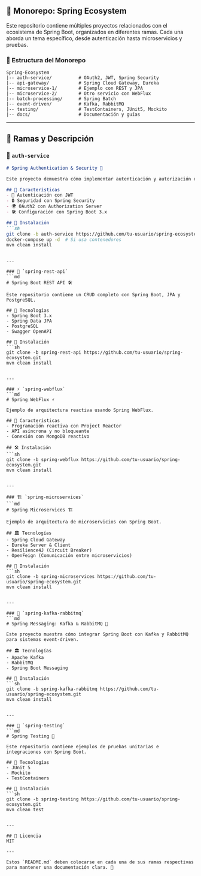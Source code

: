 ## 📌 Monorepo: Spring Ecosystem

Este repositorio contiene múltiples proyectos relacionados con el ecosistema de Spring Boot, organizados en diferentes ramas. Cada una aborda un tema específico, desde autenticación hasta microservicios y pruebas.

### 📂 Estructura del Monorepo
```
Spring-Ecosystem
|-- auth-service/          # OAuth2, JWT, Spring Security
|-- api-gateway/           # Spring Cloud Gateway, Eureka
|-- microservice-1/        # Ejemplo con REST y JPA
|-- microservice-2/        # Otro servicio con WebFlux
|-- batch-processing/      # Spring Batch
|-- event-driven/          # Kafka, RabbitMQ
|-- testing/               # TestContainers, JUnit5, Mockito
|-- docs/                  # Documentación y guías
```

---

## 📂 Ramas y Descripción

### 🔐 `auth-service`
```md
# Spring Authentication & Security 🔐

Este proyecto demuestra cómo implementar autenticación y autorización en aplicaciones Spring Boot. Incluye JWT, OAuth2 y Spring Security.

## 📌 Características
- 🔑 Autenticación con JWT
- 🔒 Seguridad con Spring Security
- 🌍 OAuth2 con Authorization Server
- 🛠 Configuración con Spring Boot 3.x

## 🚀 Instalación
```sh
git clone -b auth-service https://github.com/tu-usuario/spring-ecosystem.git
docker-compose up -d  # Si usa contenedores
mvn clean install
```
```

---

### 📂 `spring-rest-api`
```md
# Spring Boot REST API 🛠️

Este repositorio contiene un CRUD completo con Spring Boot, JPA y PostgreSQL.

## 📌 Tecnologías
- Spring Boot 3.x
- Spring Data JPA
- PostgreSQL
- Swagger OpenAPI

## 🚀 Instalación
```sh
git clone -b spring-rest-api https://github.com/tu-usuario/spring-ecosystem.git
mvn clean install
```
```

---

### ⚡ `spring-webflux`
```md
# Spring WebFlux ⚡

Ejemplo de arquitectura reactiva usando Spring WebFlux.

## 🚀 Características
- Programación reactiva con Project Reactor
- API asíncrona y no bloqueante
- Conexión con MongoDB reactivo

## 🛠 Instalación
```sh
git clone -b spring-webflux https://github.com/tu-usuario/spring-ecosystem.git
mvn clean install
```
```

---

### 🏗️ `spring-microservices`
```md
# Spring Microservices 🏗️

Ejemplo de arquitectura de microservicios con Spring Boot.

## 🏛 Tecnologías
- Spring Cloud Gateway
- Eureka Server & Client
- Resilience4J (Circuit Breaker)
- OpenFeign (Comunicación entre microservicios)

## 🚀 Instalación
```sh
git clone -b spring-microservices https://github.com/tu-usuario/spring-ecosystem.git
mvn clean install
```
```

---

### 📩 `spring-kafka-rabbitmq`
```md
# Spring Messaging: Kafka & RabbitMQ 📩

Este proyecto muestra cómo integrar Spring Boot con Kafka y RabbitMQ para sistemas event-driven.

## 🏛 Tecnologías
- Apache Kafka
- RabbitMQ
- Spring Boot Messaging

## 🚀 Instalación
```sh
git clone -b spring-kafka-rabbitmq https://github.com/tu-usuario/spring-ecosystem.git
mvn clean install
```
```

---

### 🧪 `spring-testing`
```md
# Spring Testing 🧪

Este repositorio contiene ejemplos de pruebas unitarias e integraciones con Spring Boot.

## 🔬 Tecnologías
- JUnit 5
- Mockito
- TestContainers

## 🚀 Instalación
```sh
git clone -b spring-testing https://github.com/tu-usuario/spring-ecosystem.git
mvn clean test
```
```

---

## 📜 Licencia
MIT

---

Estos `README.md` deben colocarse en cada una de sus ramas respectivas para mantener una documentación clara. 🚀
